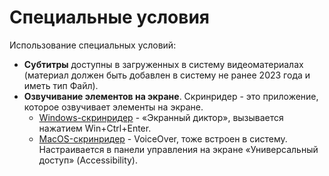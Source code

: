 # Специальные условия

Использование специальных условий:

* **Субтитры** доступны в загруженных в систему видеоматериалах (материал должен быть добавлен в систему не ранее 2023 года и иметь тип  Файл).
* **Озвучивание элементов на экране**. Скринридер - это приложение, которое озвучивает элементы на экране.&#x20;
  * [Windows-скринридер](https://support.microsoft.com/ru-ru/windows/%D0%B3%D0%BB%D0%B0%D0%B2%D0%B0-1-%D0%B7%D0%BD%D0%B0%D0%BA%D0%BE%D0%BC%D1%81%D1%82%D0%B2%D0%BE-%D1%81-%D1%8D%D0%BA%D1%80%D0%B0%D0%BD%D0%BD%D1%8B%D0%BC-%D0%B4%D0%B8%D0%BA%D1%82%D0%BE%D1%80%D0%BE%D0%BC-7fe8fd72-541f-4536-7658-bfc37ddaf9c6) - «Экранный диктор», вызывается нажатием Win+Ctrl+Enter.&#x20;
  * [MacOS-скринридер](https://support.apple.com/ru-ru/guide/voiceover/vo2682/mac)  - VoiceOver, тоже встроен в систему. Настраивается в панели управления на экране «Универсальный доступ» (Accessibility).
